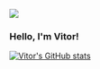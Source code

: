 
[![](https://github.com/user-attachments/assets/0fa482a3-b7da-4101-8e4f-85724fee9b2a)](#)

### Hello, I'm Vitor!

[![Vitor's GitHub stats](https://github-readme-stats.vercel.app/api?username=vfthome)](https://github.com/anuraghazra/github-readme-stats)


<!--
**vfthome/vfthome** is a ✨ _special_ ✨ repository because its `README.md` (this file) appears on your GitHub profile.

Here are some ideas to get you started:

- 🔭 I’m currently working on ...
- 🌱 I’m currently learning ...
- 👯 I’m looking to collaborate on ...
- 🤔 I’m looking for help with ...
- 💬 Ask me about ...
- 📫 How to reach me: ...
- 😄 Pronouns: ...
- ⚡ Fun fact: ...
-->
